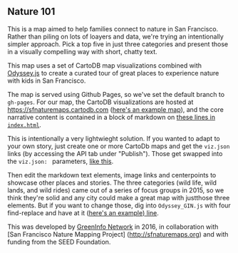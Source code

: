 ## Nature 101

This is a map aimed to help families connect to nature in San Francisco. Rather than piling on lots of loayers and data, we're trying an intentionally simpler approach. Pick a top five in just three categories and present those in a visually compelling way with short, chatty text.

This map uses a set of CartoDB map visualizations combined with [Odyssey.js](https://cartodb.github.io/odyssey.js/) to create a curated tour of great places to experience nature with kids in San Francisco.

The map is served using Github Pages, so we've set the default branch to `gh-pages`. For our map, the CartoDB visualizations are hosted at https://sfnaturemaps.cartodb.com ([here's an example map](https://sfnaturemaps.cartodb.com/viz/988fdb2e-eaf1-11e5-8daa-0ecfd53eb7d3/public_map)), and the core narrative content is contained in a block of markdown on [these lines in `index.html`](https://github.com/GreenInfo-Network/sfnaturemaps/blob/gh-pages/index.html#L490-L674).

This is intentionally a very lightwieght solution. If you wanted to adapt to your own story, just create one or more CartoDb maps and get the `viz.json` links (by accessing the API tab under "Publish"). Those get swapped into the `viz.json: ` parameters, [like this](https://github.com/GreenInfo-Network/sfnaturemaps/blob/gh-pages/index.html#L495).

Then edit the markdown text elements, image links and centerpoints to showcase other places and stories.
The three categories (wild life, wild lands, and wild rides) came out of a series of focus groups in 2015, so we think they're solid and any city could make a great map with justthose three elements. But if you want to change those, dig into `Odyssey_GIN.js` with four find-replace and have at it ([here's an example) line](https://github.com/GreenInfo-Network/sfnaturemaps/blob/gh-pages/Odyssey_GIN.js#L974). 

This was developed by [GreenInfo Network](http://greeninfo.org) in 2016, in collaboration with [San Francisco Nature Mapping Project] (http://sfnaturemaps.org) and with funding from the SEED Foundation.
